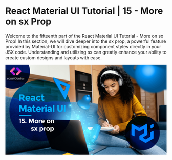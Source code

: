 # React Material UI Tutorial | 15 - More on sx Prop

Welcome to the fifteenth part of the React Material UI Tutorial - More on sx Prop! In this section, we will dive deeper into the sx prop, a powerful feature provided by Material-UI for customizing component styles directly in your JSX code. Understanding and utilizing sx can greatly enhance your ability to create custom designs and layouts with ease.

![Tutorial 15](public/MaterialUI15.png)
